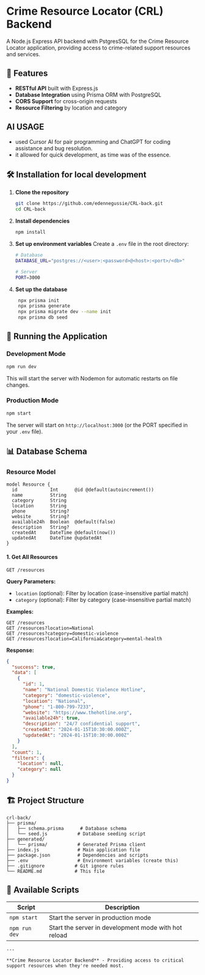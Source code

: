 # Crime Resource Locator (CRL) Backend

A Node.js Express API backend with PstgresSQL for the Crime Resource Locator application, providing access to crime-related support resources and services.

## 🚀 Features

- **RESTful API** built with Express.js
- **Database Integration** using Prisma ORM with PostgreSQL
- **CORS Support** for cross-origin requests
- **Resource Filtering** by location and category

## AI USAGE
- used Cursor AI for pair programming and ChatGPT for coding assistance and bug resolution.
- it allowed for quick development, as time was of the essence.

## 🛠️ Installation for local development

1. **Clone the repository**
   ```bash
   git clone https://github.com/edennegussie/CRL-back.git
   cd CRL-back
   ```

2. **Install dependencies**
   ```bash
   npm install
   ```

3. **Set up environment variables**
   Create a `.env` file in the root directory:
   ```bash
   # Database
   DATABASE_URL="postgres://<user>:<password>@<host>:<port>/<db>"
   
   # Server
   PORT=3000
   ```

4. **Set up the database**
   ```bash
    npx prisma init
    npx prisma generate
    npx prisma migrate dev --name init 
    npx prisma db seed
   ```

## 🚀 Running the Application

### Development Mode
```bash
npm run dev
```
This will start the server with Nodemon for automatic restarts on file changes.

### Production Mode
```bash
npm start
```

The server will start on `http://localhost:3000` (or the PORT specified in your `.env` file).

## 📊 Database Schema

### Resource Model
```prisma
model Resource {
  id            Int      @id @default(autoincrement())
  name          String
  category      String
  location      String
  phone         String?
  website       String?
  available24h  Boolean  @default(false)
  description   String?
  createdAt     DateTime @default(now())
  updatedAt     DateTime @updatedAt
}
```
#### 1. Get All Resources
```http
GET /resources
```

**Query Parameters:**
- `location` (optional): Filter by location (case-insensitive partial match)
- `category` (optional): Filter by category (case-insensitive partial match)

**Examples:**
```http
GET /resources
GET /resources?location=National
GET /resources?category=domestic-violence
GET /resources?location=California&category=mental-health
```

**Response:**
```json
{
  "success": true,
  "data": [
    {
      "id": 1,
      "name": "National Domestic Violence Hotline",
      "category": "domestic-violence",
      "location": "National",
      "phone": "1-800-799-7233",
      "website": "https://www.thehotline.org",
      "available24h": true,
      "description": "24/7 confidential support",
      "createdAt": "2024-01-15T10:30:00.000Z",
      "updatedAt": "2024-01-15T10:30:00.000Z"
    }
  ],
  "count": 1,
  "filters": {
    "location": null,
    "category": null
  }
}
```


## 🏗️ Project Structure

```
crl-back/
├── prisma/
│   ├── schema.prisma      # Database schema
│   └── seed.js           # Database seeding script
├── generated/
│   └── prisma/           # Generated Prisma client
├── index.js              # Main application file
├── package.json          # Dependencies and scripts
├── .env                  # Environment variables (create this)
├── .gitignore           # Git ignore rules
└── README.md            # This file
```

## 🔧 Available Scripts

| Script | Description |
|--------|-------------|
| `npm start` | Start the server in production mode |
| `npm run dev` | Start the server in development mode with hot reload |

```
---

**Crime Resource Locator Backend** - Providing access to critical support resources when they're needed most.
